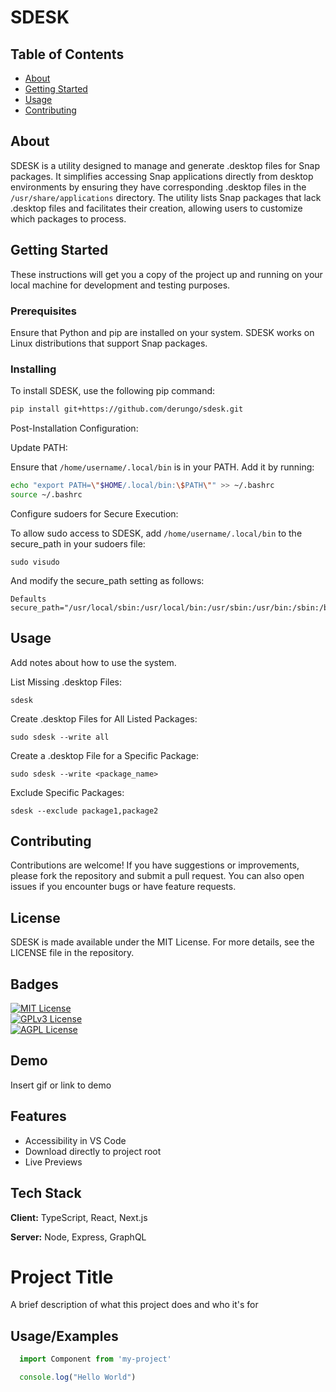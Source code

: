 # SDESK

## Table of Contents

- [About](#about)
- [Getting Started](#getting_started)
- [Usage](#usage)
- [Contributing](../CONTRIBUTING.md)

## About <a name = "about"></a>

SDESK is a utility designed to manage and generate .desktop files for Snap packages. It simplifies accessing Snap applications directly from desktop environments by ensuring they have corresponding .desktop files in the `/usr/share/applications` directory. The utility lists Snap packages that lack .desktop files and facilitates their creation, allowing users to customize which packages to process.

## Getting Started <a name = "getting_started"></a>

These instructions will get you a copy of the project up and running on your local machine for development and testing purposes. 

### Prerequisites

Ensure that Python and pip are installed on your system. SDESK works on Linux distributions that support Snap packages.


### Installing

To install SDESK, use the following pip command:

~~~bash
pip install git+https://github.com/derungo/sdesk.git
~~~
Post-Installation Configuration:

Update PATH:

Ensure that `/home/username/.local/bin` is in your PATH. Add it by running:
~~~bash
echo "export PATH=\"$HOME/.local/bin:\$PATH\"" >> ~/.bashrc
source ~/.bashrc
~~~
Configure sudoers for Secure Execution:

To allow sudo access to SDESK, add `/home/username/.local/bin` to the secure_path in your sudoers file:
~~~
sudo visudo
~~~
And modify the secure_path setting as follows:
~~~
Defaults    secure_path="/usr/local/sbin:/usr/local/bin:/usr/sbin:/usr/bin:/sbin:/bin:/home/username/.local/bin"
~~~

## Usage <a name = "usage"></a>

Add notes about how to use the system.

List Missing .desktop Files:
~~~
sdesk
~~~
Create .desktop Files for All Listed Packages:
~~~
sudo sdesk --write all
~~~
Create a .desktop File for a Specific Package:
~~~
sudo sdesk --write <package_name>
~~~
Exclude Specific Packages:
~~~
sdesk --exclude package1,package2
~~~
## Contributing

Contributions are welcome! If you have suggestions or improvements, please fork the repository and submit a pull request. You can also open issues if you encounter bugs or have feature requests.

## License

SDESK is made available under the MIT License. For more details, see the LICENSE file in the repository.

## Badges  
[![MIT License](https://img.shields.io/badge/License-MIT-green.svg)](https://choosealicense.com/licenses/mit/)  
[![GPLv3 License](https://img.shields.io/badge/License-GPL%20v3-yellow.svg)](https://choosealicense.com/licenses/gpl-3.0/)  
[![AGPL License](https://img.shields.io/badge/license-AGPL-blue.svg)](https://choosealicense.com/licenses/gpl-3.0/)  

## Demo  
Insert gif or link to demo  

## Features  
- Accessibility in VS Code  
- Download directly to project root  
- Live Previews    

## Tech Stack  
**Client:** TypeScript, React, Next.js  

**Server:** Node, Express, GraphQL  

# Project Title  
A brief description of what this project does and who it's for  

## Usage/Examples  
~~~javascript  
  import Component from 'my-project'

  console.log("Hello World")
~~~  
